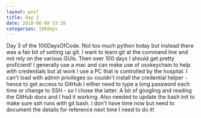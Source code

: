 ```yaml
---
layout: post
title: Day 3
date: 2018-06-08 23:16
categories: 100days
---
```

Day 3 of the 100DaysOfCode.  Not too much python today but instead there was a fair bit of setting up git.  I want to learn git at the command line and not rely on the various GUIs. Then over 100 days I should get pretty proficient! I generally use a mac and can make use of osxkeychain to help with credentials but at work I use a PC that is controlled by the hospital. I can't load with admin privileges so couldn't install the credential helper - hence to get access to GitHub I either need to type a long password each time or change to SSH - so I chose the latter. A bit of googling and reading the GitHub docs and I had it working. Also needed to update the bash init to make sure ssh runs with git bash.  I don't have time now but need to document the details for reference next time I need to do it! 
